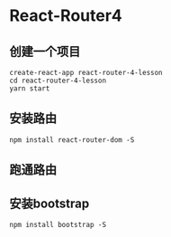 # React-Router4
## 创建一个项目
```
create-react-app react-router-4-lesson
cd react-router-4-lesson
yarn start
```

## 安装路由
```
npm install react-router-dom -S
```

## 跑通路由
## 安装bootstrap
```
npm install bootstrap -S
```